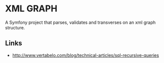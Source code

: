 XML GRAPH
=========

A Symfony project that parses, validates and transverses on an xml graph structure.

Links
-----

* http://www.vertabelo.com/blog/technical-articles/sql-recursive-queries